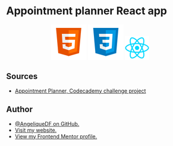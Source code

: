 # Appointment planner React app

<div align="center">
  <img src="./src/images/logo-html5.svg">
  <img src="./src/images/logo-css3.svg">
  <img width="64px" src="./src/images/logo-reactjs-small.svg">
</div>

## Sources

- [Appointment Planner, Codecademy challenge project](https://www.codecademy.com/paths/advanced-react-redux-sp/tracks/advanced-react-redux-sp-react/modules/react-challenge-project/projects/appointment-planner)

## Author

- [@AngeliqueDF on GitHub.](https://github.com/AngeliqueDF)
- [Visit my website.](https://adf.dev)
- [View my Frontend Mentor profile.](https://www.frontendmentor.io/profile/AngeliqueDF)
